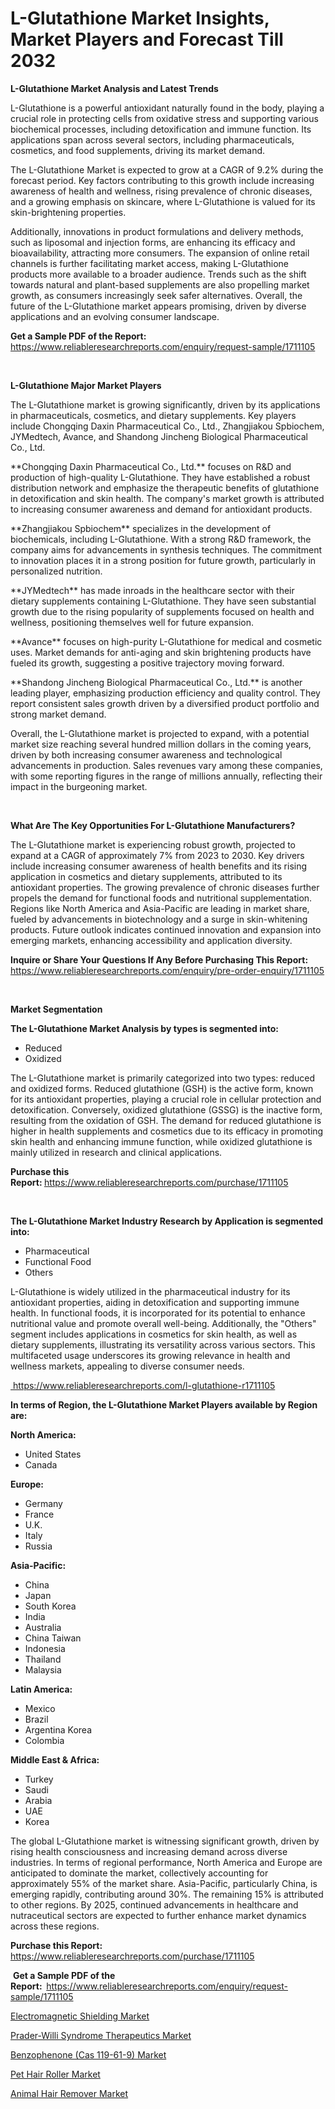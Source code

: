 <p><h1>L-Glutathione Market Insights, Market Players and Forecast Till 2032</h1></p><p><strong>L-Glutathione Market Analysis and Latest Trends</strong></p>
<p><p>L-Glutathione is a powerful antioxidant naturally found in the body, playing a crucial role in protecting cells from oxidative stress and supporting various biochemical processes, including detoxification and immune function. Its applications span across several sectors, including pharmaceuticals, cosmetics, and food supplements, driving its market demand. </p><p>The L-Glutathione Market is expected to grow at a CAGR of 9.2% during the forecast period. Key factors contributing to this growth include increasing awareness of health and wellness, rising prevalence of chronic diseases, and a growing emphasis on skincare, where L-Glutathione is valued for its skin-brightening properties. </p><p>Additionally, innovations in product formulations and delivery methods, such as liposomal and injection forms, are enhancing its efficacy and bioavailability, attracting more consumers. The expansion of online retail channels is further facilitating market access, making L-Glutathione products more available to a broader audience. Trends such as the shift towards natural and plant-based supplements are also propelling market growth, as consumers increasingly seek safer alternatives. Overall, the future of the L-Glutathione market appears promising, driven by diverse applications and an evolving consumer landscape.</p></p>
<p><strong>Get a Sample PDF of the Report:&nbsp;</strong> <a href="https://www.reliableresearchreports.com/enquiry/request-sample/1711105?utm_campaign=83&utm_medium=2&utm_source=Github&utm_content=ia&utm_term=10012025&utm_id=l-glutathione">https://www.reliableresearchreports.com/enquiry/request-sample/1711105</a></p>
<p>&nbsp;</p>
<p><strong>L-Glutathione Major Market Players</strong></p>
<p><p>The L-Glutathione market is growing significantly, driven by its applications in pharmaceuticals, cosmetics, and dietary supplements. Key players include Chongqing Daxin Pharmaceutical Co., Ltd., Zhangjiakou Spbiochem, JYMedtech, Avance, and Shandong Jincheng Biological Pharmaceutical Co., Ltd.</p><p>**Chongqing Daxin Pharmaceutical Co., Ltd.** focuses on R&D and production of high-quality L-Glutathione. They have established a robust distribution network and emphasize the therapeutic benefits of glutathione in detoxification and skin health. The company's market growth is attributed to increasing consumer awareness and demand for antioxidant products.</p><p>**Zhangjiakou Spbiochem** specializes in the development of biochemicals, including L-Glutathione. With a strong R&D framework, the company aims for advancements in synthesis techniques. The commitment to innovation places it in a strong position for future growth, particularly in personalized nutrition.</p><p>**JYMedtech** has made inroads in the healthcare sector with their dietary supplements containing L-Glutathione. They have seen substantial growth due to the rising popularity of supplements focused on health and wellness, positioning themselves well for future expansion.</p><p>**Avance** focuses on high-purity L-Glutathione for medical and cosmetic uses. Market demands for anti-aging and skin brightening products have fueled its growth, suggesting a positive trajectory moving forward.</p><p>**Shandong Jincheng Biological Pharmaceutical Co., Ltd.** is another leading player, emphasizing production efficiency and quality control. They report consistent sales growth driven by a diversified product portfolio and strong market demand.</p><p>Overall, the L-Glutathione market is projected to expand, with a potential market size reaching several hundred million dollars in the coming years, driven by both increasing consumer awareness and technological advancements in production. Sales revenues vary among these companies, with some reporting figures in the range of millions annually, reflecting their impact in the burgeoning market.</p></p>
<p>&nbsp;</p>
<p><strong>What Are The Key Opportunities For L-Glutathione Manufacturers?</strong></p>
<p><p>The L-Glutathione market is experiencing robust growth, projected to expand at a CAGR of approximately 7% from 2023 to 2030. Key drivers include increasing consumer awareness of health benefits and its rising application in cosmetics and dietary supplements, attributed to its antioxidant properties. The growing prevalence of chronic diseases further propels the demand for functional foods and nutritional supplementation. Regions like North America and Asia-Pacific are leading in market share, fueled by advancements in biotechnology and a surge in skin-whitening products. Future outlook indicates continued innovation and expansion into emerging markets, enhancing accessibility and application diversity.</p></p>
<p><strong>Inquire or Share Your Questions If Any Before Purchasing This Report:</strong> <a href="https://www.reliableresearchreports.com/enquiry/pre-order-enquiry/1711105?utm_campaign=83&utm_medium=2&utm_source=Github&utm_content=ia&utm_term=10012025&utm_id=l-glutathione">https://www.reliableresearchreports.com/enquiry/pre-order-enquiry/1711105</a></p>
<p>&nbsp;</p>
<p><strong>Market Segmentation</strong></p>
<p><strong>The L-Glutathione Market Analysis by types is segmented into:</strong></p>
<p><ul><li>Reduced</li><li>Oxidized</li></ul></p>
<p><p>The L-Glutathione market is primarily categorized into two types: reduced and oxidized forms. Reduced glutathione (GSH) is the active form, known for its antioxidant properties, playing a crucial role in cellular protection and detoxification. Conversely, oxidized glutathione (GSSG) is the inactive form, resulting from the oxidation of GSH. The demand for reduced glutathione is higher in health supplements and cosmetics due to its efficacy in promoting skin health and enhancing immune function, while oxidized glutathione is mainly utilized in research and clinical applications.</p></p>
<p><strong>Purchase this Report:&nbsp;</strong><a href="https://www.reliableresearchreports.com/purchase/1711105?utm_campaign=83&utm_medium=2&utm_source=Github&utm_content=ia&utm_term=10012025&utm_id=l-glutathione">https://www.reliableresearchreports.com/purchase/1711105</a></p>
<p>&nbsp;</p>
<p><strong>The L-Glutathione Market Industry Research by Application is segmented into:</strong></p>
<p><ul><li>Pharmaceutical</li><li>Functional Food</li><li>Others</li></ul></p>
<p><p>L-Glutathione is widely utilized in the pharmaceutical industry for its antioxidant properties, aiding in detoxification and supporting immune health. In functional foods, it is incorporated for its potential to enhance nutritional value and promote overall well-being. Additionally, the "Others" segment includes applications in cosmetics for skin health, as well as dietary supplements, illustrating its versatility across various sectors. This multifaceted usage underscores its growing relevance in health and wellness markets, appealing to diverse consumer needs.</p></p>
<p><a href="https://www.reliableresearchreports.com/l-glutathione-r1711105?utm_campaign=83&utm_medium=2&utm_source=Github&utm_content=ia&utm_term=10012025&utm_id=l-glutathione">&nbsp;https://www.reliableresearchreports.com/l-glutathione-r1711105</a></p>
<p><strong>In terms of Region, the L-Glutathione Market Players available by Region are:</strong></p>
<p>
    <p> <strong> North America: </strong>
        <ul>
            <li>United States</li>
            <li>Canada</li>
        </ul>
        </p> 
    <p> <strong> Europe: </strong>
        <ul>
            <li>Germany</li>
            <li>France</li>
            <li>U.K.</li>
            <li>Italy</li>
            <li>Russia</li>
        </ul>
        </p> 
    <p> <strong> Asia-Pacific: </strong>
        <ul>
            <li>China</li>
            <li>Japan</li>
            <li>South Korea</li>
            <li>India</li>
            <li>Australia</li>
            <li>China Taiwan</li>
            <li>Indonesia</li>
            <li>Thailand</li>
            <li>Malaysia</li>
        </ul>
        </p> 
    <p> <strong> Latin America: </strong>
        <ul>
            <li>Mexico</li>
            <li>Brazil</li>
            <li>Argentina Korea</li>
            <li>Colombia</li>
        </ul>
        </p> 
    <p> <strong> Middle East & Africa: </strong>
        <ul>
            <li>Turkey</li>
            <li>Saudi</li>
            <li>Arabia</li>
            <li>UAE</li>
            <li>Korea</li>
        </ul>
    </p>
    </p>
<p><p>The global L-Glutathione market is witnessing significant growth, driven by rising health consciousness and increasing demand across diverse industries. In terms of regional performance, North America and Europe are anticipated to dominate the market, collectively accounting for approximately 55% of the market share. Asia-Pacific, particularly China, is emerging rapidly, contributing around 30%. The remaining 15% is attributed to other regions. By 2025, continued advancements in healthcare and nutraceutical sectors are expected to further enhance market dynamics across these regions.</p></p>
<p><strong>Purchase this Report: </strong><a href="https://www.reliableresearchreports.com/purchase/1711105?utm_campaign=83&utm_medium=2&utm_source=Github&utm_content=ia&utm_term=10012025&utm_id=l-glutathione">https://www.reliableresearchreports.com/purchase/1711105</a></p>
<p>&nbsp;<strong>Get a Sample PDF of the Report:&nbsp;&nbsp;</strong><a href="https://www.reliableresearchreports.com/enquiry/request-sample/1711105?utm_campaign=83&utm_medium=2&utm_source=Github&utm_content=ia&utm_term=10012025&utm_id=l-glutathione">https://www.reliableresearchreports.com/enquiry/request-sample/1711105</a></p>
<p><strong></strong></p>
<p><p><a href="https://github.com/AlisaRowe24/Market-Research-Report-List-1/blob/main/electromagnetic-shielding-market.md?utm_campaign=83&utm_medium=2&utm_source=Github&utm_content=ia&utm_term=10012025&utm_id=l-glutathione">Electromagnetic Shielding Market</a></p><p><a href="https://github.com/arvelm4nthig/Market-Research-Report-List-1/blob/main/prader-willi-syndrome-therapeutics-market.md?utm_campaign=83&utm_medium=2&utm_source=Github&utm_content=ia&utm_term=10012025&utm_id=l-glutathione">Prader-Willi Syndrome Therapeutics Market</a></p><p><a href="https://github.com/jaquelynhasenaue8/Market-Research-Report-List-1/blob/main/benzophenone-cas-119-61-9-market.md?utm_campaign=83&utm_medium=2&utm_source=Github&utm_content=ia&utm_term=10012025&utm_id=l-glutathione">Benzophenone (Cas 119-61-9) Market</a></p><p><a href="https://github.com/HobertDavis43/Market-Research-Report-List-1/blob/main/pet-hair-roller-market.md?utm_campaign=83&utm_medium=2&utm_source=Github&utm_content=ia&utm_term=10012025&utm_id=l-glutathione">Pet Hair Roller Market</a></p><p><a href="https://github.com/AshikRahman991/Market-Research-Report-List-1/blob/main/animal-hair-remover-market.md?utm_campaign=83&utm_medium=2&utm_source=Github&utm_content=ia&utm_term=10012025&utm_id=l-glutathione">Animal Hair Remover Market</a></p></p>